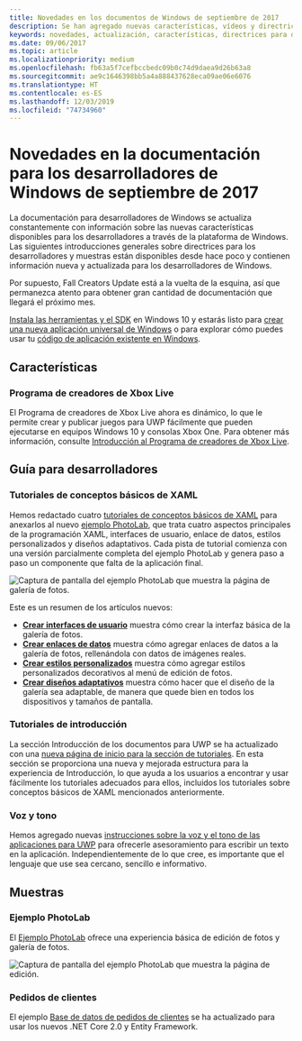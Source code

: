 ```yaml
---
title: Novedades en los documentos de Windows de septiembre de 2017
description: Se han agregado nuevas características, vídeos y directrices para los desarrolladores a la documentación de septiembre de 2017 para los desarrolladores de Windows 10.
keywords: novedades, actualización, características, directrices para desarrolladores, Windows 10, 09-17
ms.date: 09/06/2017
ms.topic: article
ms.localizationpriority: medium
ms.openlocfilehash: fb63a5f7cefbccbedc09b0c74d9daea9d26b63a8
ms.sourcegitcommit: ae9c1646398bb5a4a888437628eca09ae06e6076
ms.translationtype: HT
ms.contentlocale: es-ES
ms.lasthandoff: 12/03/2019
ms.locfileid: "74734960"
---
```

# <a name="whats-new-in-the-windows-developer-docs-in-september-2017"></a>Novedades en la documentación para los desarrolladores de Windows de septiembre de 2017

La documentación para desarrolladores de Windows se actualiza constantemente con información sobre las nuevas características disponibles para los desarrolladores a través de la plataforma de Windows. Las siguientes introducciones generales sobre directrices para los desarrolladores y muestras están disponibles desde hace poco y contienen información nueva y actualizada para los desarrolladores de Windows.

Por supuesto, Fall Creators Update está a la vuelta de la esquina, así que permanezca atento para obtener gran cantidad de documentación que llegará el próximo mes.

[Instala las herramientas y el SDK](https://developer.microsoft.com/windows/downloads#_blank) en Windows 10 y estarás listo para [crear una nueva aplicación universal de Windows](../get-started/your-first-app.md) o para explorar cómo puedes usar tu [código de aplicación existente en Windows](../porting/index.md).

## <a name="features"></a>Características

### <a name="xbox-live-creators-program"></a>Programa de creadores de Xbox Live

El Programa de creadores de Xbox Live ahora es dinámico, lo que le permite crear y publicar juegos para UWP fácilmente que pueden ejecutarse en equipos Windows 10 y consolas Xbox One. Para obtener más información, consulte [Introducción al Programa de creadores de Xbox Live](https://docs.microsoft.com/gaming/xbox-live/get-started-with-creators/get-started-with-xbox-live-creators.md).

## <a name="developer-guidance"></a>Guía para desarrolladores

### <a name="xaml-basics-tutorials"></a>Tutoriales de conceptos básicos de XAML

Hemos redactado cuatro [tutoriales de conceptos básicos de XAML](https://docs.microsoft.com/windows/uwp/design/basics/xaml-basics-ui) para anexarlos al nuevo [ejemplo PhotoLab](https://github.com/Microsoft/Windows-appsample-photo-lab), que trata cuatro aspectos principales de la programación XAML, interfaces de usuario, enlace de datos, estilos personalizados y diseños adaptativos. Cada pista de tutorial comienza con una versión parcialmente completa del ejemplo PhotoLab y genera paso a paso un componente que falta de la aplicación final. 

![Captura de pantalla del ejemplo PhotoLab que muestra la página de galería de fotos.](images/PhotoLab-gallery-page.png)  

Este es un resumen de los artículos nuevos:

+ [**Crear interfaces de usuario**](https://docs.microsoft.com/windows/uwp/design/basics/xaml-basics-ui) muestra cómo crear la interfaz básica de la galería de fotos.
+ [**Crear enlaces de datos**](https://docs.microsoft.com/windows/uwp/data-binding/xaml-basics-data-binding) muestra cómo agregar enlaces de datos a la galería de fotos, rellenándola con datos de imágenes reales.
+ [**Crear estilos personalizados**](https://docs.microsoft.com/windows/uwp/design/controls-and-patterns/xaml-basics-style) muestra cómo agregar estilos personalizados decorativos al menú de edición de fotos.
+ [**Crear diseños adaptativos**](https://docs.microsoft.com/windows/uwp/design/basics/xaml-basics-adaptive-layout) muestra cómo hacer que el diseño de la galería sea adaptable, de manera que quede bien en todos los dispositivos y tamaños de pantalla.

### <a name="get-started-tutorials"></a>Tutoriales de introducción

La sección Introducción de los documentos para UWP se ha actualizado con una [nueva página de inicio para la sección de tutoriales](https://docs.microsoft.com/windows/uwp/get-started/create-uwp-apps). En esta sección se proporciona una nueva y mejorada estructura para la experiencia de Introducción, lo que ayuda a los usuarios a encontrar y usar fácilmente los tutoriales adecuados para ellos, incluidos los tutoriales sobre conceptos básicos de XAML mencionados anteriormente.

### <a name="voice-and-tone"></a>Voz y tono

Hemos agregado nuevas [instrucciones sobre la voz y el tono de las aplicaciones para UWP](https://docs.microsoft.com/windows/uwp/in-app-help/voice-and-tone) para ofrecerle asesoramiento para escribir un texto en la aplicación. Independientemente de lo que cree, es importante que el lenguaje que use sea cercano, sencillo e informativo.

## <a name="samples"></a>Muestras

### <a name="photolab-sample"></a>Ejemplo PhotoLab

El [Ejemplo PhotoLab](https://github.com/Microsoft/windows-appsample-photo-lab) ofrece una experiencia básica de edición de fotos y galería de fotos.

![Captura de pantalla del ejemplo PhotoLab que muestra la página de edición.](images/PhotoLab-editing-page.png)  

### <a name="customer-orders"></a>Pedidos de clientes

El ejemplo [Base de datos de pedidos de clientes](https://github.com/Microsoft/Windows-appsample-customers-orders-database) se ha actualizado para usar los nuevos .NET Core 2.0 y Entity Framework.